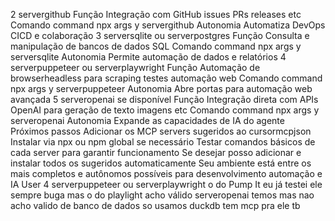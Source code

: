  2 servergithub
 Função Integração com GitHub issues PRs releases etc
 Comando
command npx args y servergithub
 Autonomia Automatiza DevOps CICD e colaboração
 3 serversqlite ou serverpostgres
 Função Consulta e manipulação de bancos de dados SQL
 Comando
command npx args y serversqlite
 Autonomia Permite automação de dados e relatórios
 4 serverpuppeteer ou serverplaywright
 Função Automação de browserheadless para scraping testes automação web
 Comando
command npx args y serverpuppeteer
 Autonomia Abre portas para automação web avançada
 5 serveropenai se disponível
 Função Integração direta com APIs OpenAI para geração de texto imagens etc
 Comando
command npx args y serveropenai
 Autonomia Expande as capacidades de IA do agente
 Próximos passos
 Adicionar os MCP servers sugeridos ao cursormcpjson
 Instalar via npx ou npm global se necessário
 Testar comandos básicos de cada server para garantir funcionamento
Se desejar posso adicionar e instalar todos os sugeridos automaticamente
Seu ambiente está entre os mais completos e autônomos possíveis para desenvolvimento automação e IA
User
4 serverpuppeteer ou serverplaywright
o do Pump It eu já testei ele sempre buga mas o do playlight acho válido
serveropenai
temos mas nao acho valido
de banco de dados so usamos duckdb tem mcp pra ele tb